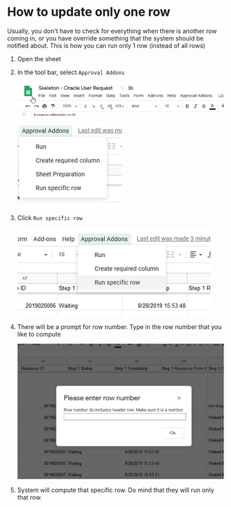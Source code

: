 # How to update only one row

Usually, you don't have to check for everything when there is another row coming in, or you have override something that the system should be notified about. This is how you can run only 1 row (instead of all rows)

1. Open the sheet
2. In the tool bar, select `Approval Addons`

    ![](firefox_AXDNdcucox-7dc2b64f-2f8a-41e4-9d2a-27047e72988f.png)

    ![](Untitled-d413dd01-610b-4125-96fa-6cc6b0915363.png)

3. Click `Run specific row`

    ![](firefox_Y7SIMZFMq5-7880290d-7f7d-47db-a6cc-5aa3b4773565.png)

4. There will be a prompt for row number.
Type in the row number that you like to compute

    ![](firefox_oBRuqxnOCn-a1aa48df-4389-4532-8676-5df21b3fdb80.png)

5. System will compute that specific row. Do mind that they will run only that row.